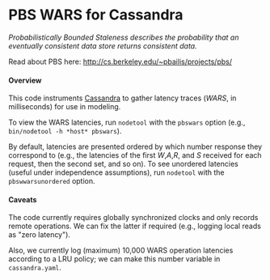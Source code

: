 PBS WARS for Cassandra
==========

*Probabilistically Bounded Staleness describes the probability that an
 eventually consistent data store returns consistent data.*

Read about PBS here: http://cs.berkeley.edu/~pbailis/projects/pbs/

#### Overview

This code instruments [Cassandra](https://github.com/apache/cassandra)
to gather latency traces (*WARS*, in milliseconds) for use in
modeling.

To view the WARS latencies, run `nodetool` with the
`pbswars` option (e.g., `bin/nodetool -h *host* pbswars`).

By default, latencies are presented ordered by which number response
they correspond to (e.g., the latencies of the first *W*,*A*,*R*, and
*S* received for each request, then the second set, and so on).  To
see unordered latencies (useful under independence assumptions), run
`nodetool` with the `pbswwarsunordered` option.

#### Caveats

The code currently requires globally synchronized clocks and only
records remote operations.  We can fix the latter if required (e.g.,
logging local reads as "zero latency").

Also, we currently log (maximum) 10,000 WARS operation latencies
according to a LRU policy; we can make this number variable in
`cassandra.yaml`.